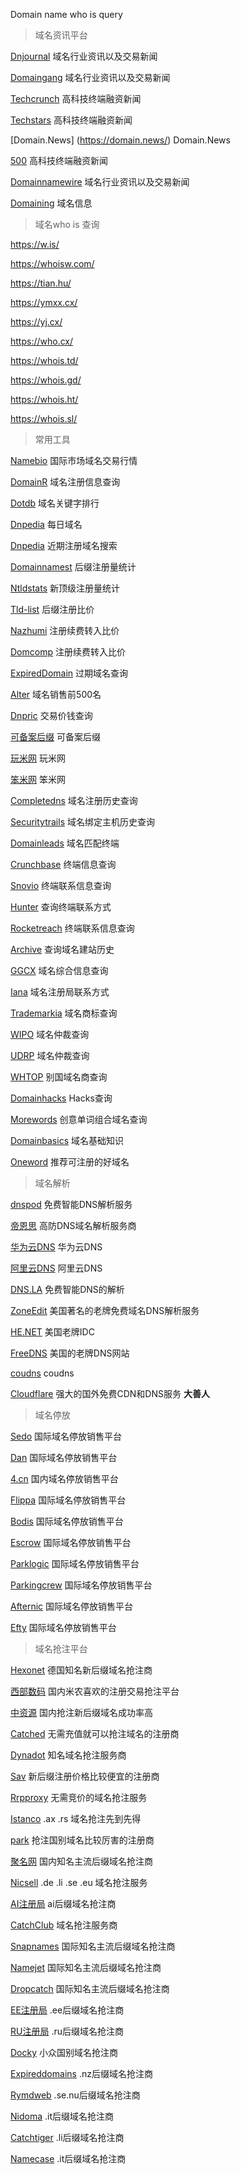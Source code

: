 Domain name who is query


> 域名资讯平台



[Dnjournal](https://www.dnjournal.com/domainsales.htm) 域名行业资讯以及交易新闻

[Domaingang](https://domaingang.com/) 域名行业资讯以及交易新闻

[Techcrunch](https://techcrunch.com/) 高科技终端融资新闻

[Techstars](https://www.thedomains.com/) 高科技终端融资新闻

[Domain.News] (https://domain.news/)  Domain.News

[500](https://500.co/)  高科技终端融资新闻

[Domainnamewire](https://domainnamewire.com/) 域名行业资讯以及交易新闻

[Domaining](https://www.domaining.com/) 域名信息


> 域名who is 查询

https://w.is/

https://whoisw.com/

https://tian.hu/

https://ymxx.cx/

https://yj.cx/

https://who.cx/

https://whois.td/

https://whois.gd/

https://whois.ht/

https://whois.sl/


> 常用工具


[Namebio](https://namebio.com/) 国际市场域名交易行情

[DomainR](https://domainr.com/) 域名注册信息查询

[Dotdb](https://dotdb.com/top-keywords/) 域名关键字排行

[Dnpedia](https://dnpedia.com/tlds/daily.php) 每日域名

[Dnpedia](https://dnpedia.com/tlds/search.php) 近期注册域名搜索

[Domainnamest](https://domainnamestat.com/) 后缀注册量统计

[Ntldstats](https://ntldstats.com/) 新顶级注册量统计 

[Tld-list](https://tld-list.com/) 后缀注册比价

[Nazhumi](https://www.nazhumi.com/) 注册续费转入比价

[Domcomp](https://www.domcomp.com/)  注册续费转入比价

[ExpiredDomain](https://www.expireddomains.net/) 过期域名查询

[Alter](https://alter.com/blog/top-domain-name-sales) 域名销售前500名

[Dnpric](http://dnpric.es/) 交易价钱查询

[可备案后缀](https://domain.miit.gov.cn/) 可备案后缀

[玩米网](http://www.wanmi.cc/) 玩米网

[笨米网](http://www.benmi.com/)  笨米网

[Completedns](https://completedns.com/) 域名注册历史查询

[Securitytrails](https://securitytrails.com/) 域名绑定主机历史查询

[Domainleads](http://domainleads.com/) 域名匹配终端

[Crunchbase](https://www.crunchbase.com/) 终端信息查询

[Snovio](https://snovio.cn/) 终端联系信息查询

[Hunter](https://hunter.io/) 查询终端联系方式

[Rocketreach](https://rocketreach.co/)  终端联系信息查询

[Archive](http://archive.org/) 查询域名建站历史

[GGCX](https://www.ggcx.com/) 域名综合信息查询

[Iana](https://www.iana.org/domains/root/db) 域名注册局联系方式

[Trademarkia](https://www.trademarkia.com/) 域名商标查询

[WIPO](https://www.wipo.int/amc/en/domains/search/) 域名仲裁查询

[UDRP](https://udrp.tools/) 域名仲裁查询

[WHTOP](http://www.whtop.com/) 别国域名商查询

[Domainhacks](http://domainhacks.info/)  Hacks查询

[Morewords](http://morewords.com/) 创意单词组合域名查询

[Domainbasics](https://basics.domains/) 域名基础知识

[Oneword](https://www.oneword.domains/)  推荐可注册的好域名

> 域名解析

[dnspod](https://www.dnspod.cn/) 免费智能DNS解析服务

[帝恩思](https://www.dns.com/) 高防DNS域名解析服务商

[华为云DNS](https://console.huaweicloud.com/dns) 华为云DNS

[阿里云DNS](https://www.aliyun.com/product/dns) 阿里云DNS

[DNS.LA](https://www.dns.la/) 免费智能DNS的解析

[ZoneEdit](http://www.zoneedit.com/) 美国著名的老牌免费域名DNS解析服务

[HE.NET](http://www.he.net/) 美国老牌IDC

[FreeDNS](https://freedns.afraid.org/) 美国的老牌DNS网站

[coudns](http://www.cloudns.net/) coudns

[Cloudflare](http://Cloudflare.com/) 强大的国外免费CDN和DNS服务 **大善人**

> 域名停放

[Sedo](https://sedo.com/) 国际域名停放销售平台

[Dan](https://dan.com/) 国际域名停放销售平台

[4.cn](https://www.4.cn/) 国内域名停放销售平台

[Flippa](https://flippa.com/) 国际域名停放销售平台

[Bodis](https://www.bodis.com/) 国际域名停放销售平台

[Escrow](https://www.escrow.com/) 国际域名停放销售平台

[Parklogic](https://www.parklogic.com/) 国际域名停放销售平台

[Parkingcrew](https://parkingcrew.com/) 国际域名停放销售平台

[Afternic](https://www.afternic.com/) 国际域名停放销售平台

[Efty](https://efty.com/) 国际域名停放销售平台

> 域名抢注平台

[Hexonet](https://www.hexonet.net/) 德国知名新后缀域名抢注商

[西部数码](https://www.west.cn/) 国内米农喜欢的注册交易抢注平台

[中资源](https://www.zzy.cn/) 国内抢注新后缀域名成功率高

[Catched](https://catched.com/) 无需充值就可以抢注域名的注册商

[Dynadot](https://www.dynadot.com/market/backorder/) 知名域名抢注服务商

[Sav](https://www.sav.com/) 新后缀注册价格比较便宜的注册商 

[Rrpproxy](https://www.rrpproxy.net/Domains/Domain_Backorders) 无需竞价的域名抢注服务

[Istanco](https://www.istanco.com/) .ax .rs 域名抢注先到先得

[park](https://park.io/) 抢注国别域名比较厉害的注册商

[聚名网](http://www.juming.com/) 国内知名主流后缀域名抢注商

[Nicsell](https://nicsell.com/) .de .li .se .eu 域名抢注服务

[AI注册局](https://auction.whois.ai/) ai后缀域名抢注商

[CatchClub](https://catch.club/) 域名抢注服务商

[Snapnames](https://snapnames.com/) 国际知名主流后缀域名抢注商

[Namejet](https://www.namejet.com/) 国际知名主流后缀域名抢注商

[Dropcatch](https://www.dropcatch.com/) 国际知名主流后缀域名抢注商

[EE注册局](https://auction.internet.ee/) .ee后缀域名抢注商

[RU注册局](https://www.nic.ru/) .ru后缀域名抢注商

[Docky](https://docky.ly/) 小众国别域名抢注商

[Expireddomains](https://www.expireddomains.co.nz/) .nz后缀域名抢注商

[Rymdweb](https://www.rymdweb.com/) .se.nu后缀域名抢注商

[Nidoma](https://nidoma.com/) .it后缀域名抢注商

[Catchtiger](https://www.catchtiger.com/en/domain-auctions/) .li后缀域名抢注商

[Namecase](https://namecase.com/) .it后缀域名抢注商